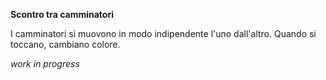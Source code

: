 **Scontro tra camminatori**

I camminatori si muovono in modo indipendente l'uno dall'altro. Quando si toccano, cambiano colore.

_work in progress_
